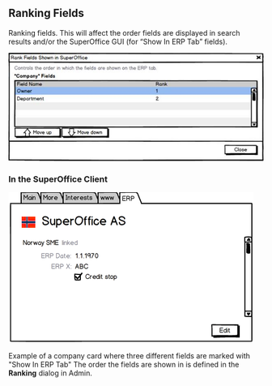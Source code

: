 <properties date="2016-05-11"
SortOrder="10"
/>

Ranking Fields
--------------



Ranking fields. This will affect the order fields are displayed in search results and/or the SuperOffice GUI (for “Show In ERP Tab” fields).

![search][img1]

### In the SuperOffice Client

![search][img2]

Example of a company card where three different fields are marked with "Show In ERP Tab"
The order the fields are shown in is defined in the **Ranking** dialog in Admin.

 <!-- Referenced images -->
[img1]: media/image008.jpg
[img2]: media/image009.png
